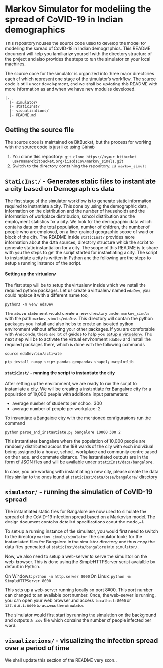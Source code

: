 # Markov Simulator for modeliing the spread of CoVID-19 in Indian demographics

This repository houses the source code used to develop the model for modelling the spread of CovID-19 in Indian demographics. This README document will help you familiarize yourself with the directory structure of the project and also provides the steps to run the simulator on your local machines. 

The source code for the simulator is organized into three major directories each of which represent one stage of the simulator's workflow.
The source code is still under development, and we shall be updating this README with more information as and when we have new modules developed.

```
|- .
  |- simulator/
  |- staticInst/
  |- visualizations/
  |- README.md
```


## Getting the source file
The source code is maintained on BitBucket, but the process for working with the source code is just like using Github
1. You clone this repository: `git clone https://<your bitbucket username>@bitbucket.org/iiscdsCov/markov_simuls.git`
2. Switch to the directory containing the repository: `cd markov_simuls`


## `StaticInst/` - Generates static files to instantiate a city based on Demographics data
The first stage of the simulator workflow is to generate static information required to instantiate a city. This done by using the demographic data, information on the distribution and the number of households and the information of workplace distribution, school distribution and the employment statistics for a city. We look for the demographic data which contains data on the total population, number of children, the number of people who are employed, on a fine-grained geographic scope of ward or block of the city. 
The README inside `staticInst/` provides more information about the data sources, directory structure which the script to generate static instantiation for a city. The scope of this README is to share with you the steps to get the script started for instantiating a city.
The script to instantiate a city is written in Python and the following are the steps to setup a running instance of the script.

#### Setting up the virtualenv
The first step will be to setup the virtualenv inside which we install the required python packages. Let us create a virtualenv named `edaDev`, you could replace it with a different name too,

`python3 -m venv edaDev` 

The above statement would create a new directory under `markov_simuls` with the path `markov_simuls/edaDev`. This directory will contain the python packages you install and also helps to create an isolated python environment without affecting your other packages. 
If you are comfortable with Anaconda, there are lot of guides to help you [setup a virtualenv](https://uoa-eresearch.github.io/eresearch-cookbook/recipe/2014/11/20/conda/). The next step will be to activate the virtual environment `edaDev` and install the required packages there, which is done with the following commands:

```
source edaDev/bin/activate
```
```
pip install numpy scipy pandas geopandas shapely matplotlib
```

#### `staticInst/` - running the script to instantiate the city
After setting up the environment, we are ready to run the script to instantiate a city. We will be creating a instantiate for Bangalore city for a population of 10,000 people with additional input parameters:
- average number of students per school: 300
- average number of people per workplace: 2

To instantiate a Bangalore city with the mentioned configurations run the command

```
python parse_and_instantiate.py bangalore 10000 300 2
```

This instantiates bangalore where the population of 10,000 people are randomly distributed acroos the 198 wards of the city with each individual being assigned to a house, school, workplace and community centre based on their age, and commute distance.
The instantiated outputs are in the form of JSON files and will be available under `staticInst/data/bangalore`. 

In case, you are working with instantiating a new city, please create the data files similar to the ones found at `staticInst/data/base/bangalore/` directory 

## `simulator/` - running the simulation of CoVID-19 spread
The instantiated static files for Bangalore are now used to simulate the spread of the CoVID-19 infection spread based on a Markovian model. The design document contains detailed specifications about the mode,=l.

To set-up a running instance of the simulator, you would first need to switch to the directory `markov_simuls/simulator`
The simulator looks for the instantiated files for Bangalore in the simulator directory and thus copy the data files generated at `staticInst/data/bangalore` into `simulator/`.

Now, we also need to setup a web-server to serve the simulator on the web-browser. This is done using the SimpleHTTPServer script avaialble by default in Python.

On Windows: `python -m http.server 8000`
On Linux:   `python -m SimpleHTTPServer 8000`

This sets up a web-server running locally on port 8000. This port number can changed to an available port number.
Once, the web-server is running, you can open your web browser and access `localhost:8000` or `127.0.0.1:8000` to access the simulator.

The simulator would first start by running the simulation on the background and outputs a `.csv` file which contains the number of people infected per ward.


## `visualizations/` - visualizing the infection spread over a period of time
We shall update this section of the README very soon..


